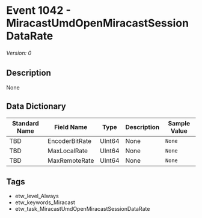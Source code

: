 # Event 1042 - MiracastUmdOpenMiracastSessionDataRate
###### Version: 0

## Description
None

## Data Dictionary
|Standard Name|Field Name|Type|Description|Sample Value|
|---|---|---|---|---|
|TBD|EncoderBitRate|UInt64|None|`None`|
|TBD|MaxLocalRate|UInt64|None|`None`|
|TBD|MaxRemoteRate|UInt64|None|`None`|

## Tags
* etw_level_Always
* etw_keywords_Miracast
* etw_task_MiracastUmdOpenMiracastSessionDataRate